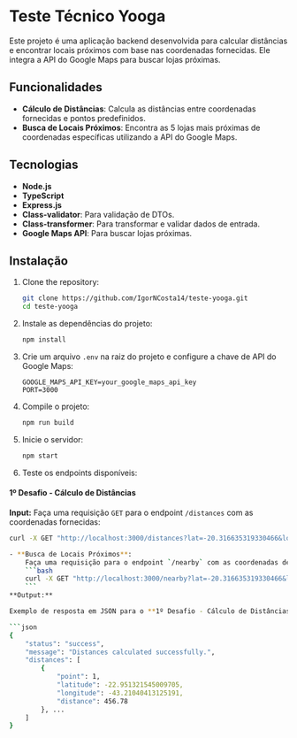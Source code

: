 # Teste Técnico Yooga

Este projeto é uma aplicação backend desenvolvida para calcular distâncias e encontrar locais próximos com base nas coordenadas fornecidas. Ele integra a API do Google Maps para buscar lojas próximas.

## Funcionalidades

- **Cálculo de Distâncias**: Calcula as distâncias entre coordenadas fornecidas e pontos predefinidos.
- **Busca de Locais Próximos**: Encontra as 5 lojas mais próximas de coordenadas específicas utilizando a API do Google Maps.

## Tecnologias

- **Node.js**
- **TypeScript**
- **Express.js**
- **Class-validator**: Para validação de DTOs.
- **Class-transformer**: Para transformar e validar dados de entrada.
- **Google Maps API**: Para buscar lojas próximas.

## Instalação

1. Clone the repository:
    ```bash
    git clone https://github.com/IgorNCosta14/teste-yooga.git
    cd teste-yooga

2. Instale as dependências do projeto:
    ```bash
    npm install

3. Crie um arquivo `.env` na raiz do projeto e configure a chave de API do Google Maps:
    ```env
    GOOGLE_MAPS_API_KEY=your_google_maps_api_key
    PORT=3000

4. Compile o projeto:
   ```bash
   npm run build

5. Inicie o servidor:
   ```bash
   npm start

6. Teste os endpoints disponíveis:

#### **1º Desafio - Cálculo de Distâncias**

**Input:**
Faça uma requisição `GET` para o endpoint `/distances` com as coordenadas fornecidas:

```bash
curl -X GET "http://localhost:3000/distances?lat=-20.316635319330466&lon=-40.29026198968673"

- **Busca de Locais Próximos**:
    Faça uma requisição para o endpoint `/nearby` com as coordenadas de latitude e longitude:
    ```bash
    curl -X GET "http://localhost:3000/nearby?lat=-20.316635319330466&lon=-40.29026198968673"
    ```
**Output:**

Exemplo de resposta em JSON para o **1º Desafio - Cálculo de Distâncias**:

```json
{
    "status": "success",
    "message": "Distances calculated successfully.",
    "distances": [
        {
            "point": 1,
            "latitude": -22.951321545009705,
            "longitude": -43.21040413125191,
            "distance": 456.78
        }, ...
    ]
}